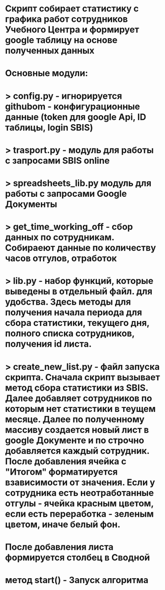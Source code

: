 # Скрипт собирает статистику с графика работ сотрудников Учебного Центра и формирует google таблицу на основе полученных данных

# Основные модули:
# > config.py - игнорируется githubom - конфигурационные данные (token для google Api, ID таблицы,  login SBIS)
# > trasport.py - модуль для работы с запросами SBIS online
# > spreadsheets_lib.py модуль для работы с запросами Google Документы
# > get_time_working_off - сбор данных по сотрудникам. Собираеют данные по количеству часов отгулов, отработок
# > lib.py - набор функций, которые выведены в отдельный файл. для удобства. Здесь методы для получения начала периода для сбора статистики, текущего дня, полного списка сотрудников, получения id листа.
# > create_new_list.py - файл запуска скрипта. Сначала скрипт вызывает метод сбора статистики из SBIS. Далее добавляет сотрудников по которым нет статистики в теущем месяце. Далее по полученному массиву создается новый лист в google Документе и по строчно добавляется каждый сотрудник. После добавления ячейка с "Итогом" форматируется взависимости от значения. Если у сотрудника есть неотработанные отгулы - ячейка красным цветом, если есть переработка - зеленым цветом, иначе белый фон.
# После добавления листа формируется столбец в Сводной 

# метод start() - Запуск алгоритма


